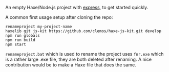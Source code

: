 An empty Haxe/Node.js project with [express](http://expressjs.com), to get started quickly.

A common first usage setup after cloning the repo:

```
renameproject my-project-name
haxelib git js-kit https://github.com/clemos/haxe-js-kit.git develop
npm run globals
npm run build
npm start
```

`renameproject.bat` which is used to rename the project uses `fnr.exe` which is a rather large .exe file, they are both deleted after renaming. A nice contribution would be to make a Haxe file that does the same.
